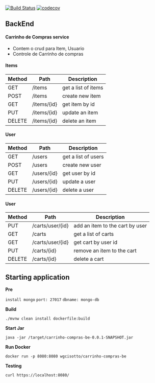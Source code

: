 [![Build Status](https://travis-ci.com/wgcisotto/carrinho-compras-be.svg?branch=master)](https://travis-ci.com/wgcisotto/carrinho-compras-be)
[![codecov](https://codecov.io/gh/wgcisotto/carrinho-compras-be/branch/master/graph/badge.svg)](https://codecov.io/gh/wgcisotto/carrinho-compras-be)

## BackEnd  

#### Carrinho de Compras service

- Contem o crud para Item, Usuario 
- Controle de Carrinho de compras 

#### Items
Method	| Path	| Description 
------------- | ------------------------- | ------------------------------- | 
GET	| /items	| get a list of items
POST| /items	| create new item
GET| /items/{id}	| get item by id
PUT| /items/{id}	| update an item
DELETE| /items/{id}	| delete an item

#### User
Method	| Path	| Description 
------------- | ------------------------- | ------------------------------- | 
GET	| /users	| get a list of users
POST| /users	| create new user
GET| /users/{id}	| get user by id
PUT| /users/{id}	| update a user
DELETE| /users/{id}	| delete a user

#### User
Method	| Path	| Description 
------------- | ------------------------- | ------------------------------- | 
PUT	| /carts/user/{id}	| add an item to the cart by user
GET| /carts	| get a list of carts
GET| /carts/user/{id}	| get cart by user id
PUT| /carts/{id}	| remove an item to the cart 
DELETE| /carts/{id}	| delete a cart

## Starting application

**Pre**

``install mongo``
``port: 27017``
``dbname: mongo-db``

**Build**

``./mvnw clean install dockerfile:build`` 

**Start Jar**

``java -jar /target/carrinho-compras-be-0.0.1-SNAPSHOT.jar``

**Run Docker**

``docker run -p 8080:8080 wgcisotto/carrinho-compras-be``

**Testing**

``curl https://localhost:8080/``
 